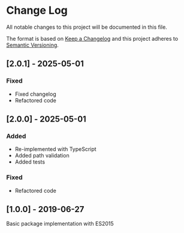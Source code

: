 # Change Log

All notable changes to this project will be documented in this file.

The format is based on [Keep a Changelog](http://keepachangelog.com/)
and this project adheres to [Semantic Versioning](http://semver.org/).

## [2.0.1] - 2025-05-01

### Fixed

- Fixed changelog
- Refactored code

## [2.0.0] - 2025-05-01

### Added

- Re-implemented with TypeScript
- Added path validation
- Added tests

### Fixed

- Refactored code

## [1.0.0] - 2019-06-27

Basic package implementation with ES2015
